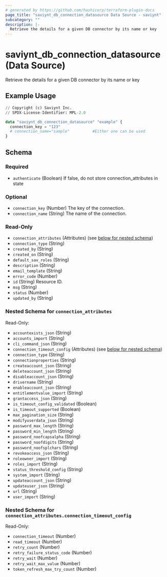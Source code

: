 ```yaml
---
# generated by https://github.com/hashicorp/terraform-plugin-docs
page_title: "saviynt_db_connection_datasource Data Source - saviynt"
subcategory: ""
description: |-
  Retrieve the details for a given DB connector by its name or key
---
```


# saviynt_db_connection_datasource (Data Source)

Retrieve the details for a given DB connector by its name or key

## Example Usage

```terraform
// Copyright (c) Saviynt Inc.
// SPDX-License-Identifier: MPL-2.0

data "saviynt_db_connection_datasource" "example" {
  connection_key = "123"
  # connection_name="sample"          #Either one can be used   
}
```

<!-- schema generated by tfplugindocs -->
## Schema

### Required

- `authenticate` (Boolean) If false, do not store connection_attributes in state

### Optional

- `connection_key` (Number) The key of the connection.
- `connection_name` (String) The name of the connection.

### Read-Only

- `connection_attributes` (Attributes) (see [below for nested schema](#nestedatt--connection_attributes))
- `connection_type` (String)
- `created_by` (String)
- `created_on` (String)
- `default_sav_roles` (String)
- `description` (String)
- `email_template` (String)
- `error_code` (Number)
- `id` (String) Resource ID.
- `msg` (String)
- `status` (Number)
- `updated_by` (String)

<a id="nestedatt--connection_attributes"></a>
### Nested Schema for `connection_attributes`

Read-Only:

- `accountexists_json` (String)
- `accounts_import` (String)
- `cli_command_json` (String)
- `connection_timeout_config` (Attributes) (see [below for nested schema](#nestedatt--connection_attributes--connection_timeout_config))
- `connection_type` (String)
- `connectionproperties` (String)
- `createaccount_json` (String)
- `deleteaccount_json` (String)
- `disableaccount_json` (String)
- `drivername` (String)
- `enableaccount_json` (String)
- `entitlementvalue_import` (String)
- `grantaccess_json` (String)
- `is_timeout_config_validated` (Boolean)
- `is_timeout_supported` (Boolean)
- `max_pagination_size` (String)
- `modifyuserdata_json` (String)
- `password_max_length` (String)
- `password_min_length` (String)
- `password_noofcapsalpha` (String)
- `password_noofdigits` (String)
- `password_noofsplchars` (String)
- `revokeaccess_json` (String)
- `roleowner_import` (String)
- `roles_import` (String)
- `status_threshold_config` (String)
- `system_import` (String)
- `updateaccount_json` (String)
- `updateuser_json` (String)
- `url` (String)
- `user_import` (String)

<a id="nestedatt--connection_attributes--connection_timeout_config"></a>
### Nested Schema for `connection_attributes.connection_timeout_config`

Read-Only:

- `connection_timeout` (Number)
- `read_timeout` (Number)
- `retry_count` (Number)
- `retry_failure_status_code` (Number)
- `retry_wait` (Number)
- `retry_wait_max_value` (Number)
- `token_refresh_max_try_count` (Number)
